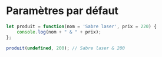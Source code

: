 # Paramètres par défaut

```javascript
let produit = function(nom = 'Sabre laser', prix = 220) {
    console.log(nom + " & " + prix);
};

produit(undefined, 200); // Sabre laser & 200
```



